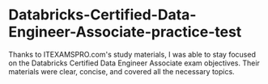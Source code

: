 # Databricks-Certified-Data-Engineer-Associate-practice-test
Thanks to ITEXAMSPRO.com's study materials, I was able to stay focused on the Databricks Certified Data Engineer Associate exam objectives. Their materials were clear, concise, and covered all the necessary topics.
